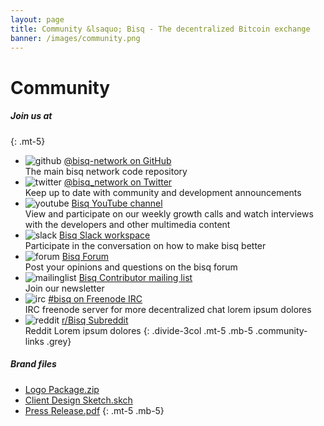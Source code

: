 ```yaml
---
layout: page
title: Community &lsaquo; Bisq - The decentralized Bitcoin exchange
banner: /images/community.png
---
```

# Community


##### Join us at
{: .mt-5}
 
 - ![github](../images/community/github.svg) [@bisq-network on GitHub](https://github.com/bisq-network)<br/>The main bisq network code repository
 - ![twitter](../images/community/twitter.svg) [@bisq_network on Twitter](https://twitter.com/bisq_network)<br/>Keep up to date with community and development announcements 
 - ![youtube](../images/community/youtube.svg) [Bisq YouTube channel](https://www.youtube.com/c/bisq-network)<br/>View and participate on our weekly growth calls and watch interviews with the developers and other multimedia content
 - ![slack](../images/community/slack.svg) [Bisq Slack workspace](https://bisq.network/slack-invite)<br/>Participate in the conversation on how to make bisq better
 - ![forum](../images/community/forum.svg) [Bisq Forum](https://bisq.community)<br/>Post your opinions and questions on the bisq forum 
 - ![mailinglist](../images/community/mailinglist.svg) [Bisq Contributor mailing list](https://lists.bisq.network/listinfo/bisq-contrib)<br/>Join our newsletter
 - ![irc](../images/community/irc.svg) [#bisq on Freenode IRC](https://webchat.freenode.net/?channels=bisq)<br/>IRC freenode server for more decentralized chat lorem ipsum dolores 
 - ![reddit](../images/community/reddit.svg) [r/Bisq Subreddit](https://www.reddit.com/r/bisq)<br/>Reddit Lorem ipsum dolores 
 {: .divide-3col .mt-5 .mb-5 .community-links .grey}
 
##### Brand files
 
 - [Logo Package.zip](https://example.com/)
 - [Client Design Sketch.skch](https://example.com/)
 - [Press Release.pdf](https://example.com/)
 {: .mt-5 .mb-5}

